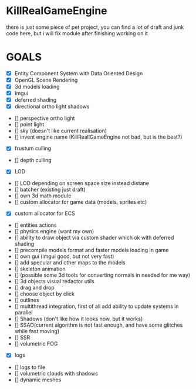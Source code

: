 # KillRealGameEngine

there is just some piece of pet project, you can find a lot of draft and junk code here, but i will fix module after finishing working on it

# GOALS  

- [x] Entity Component System with Data Oriented Design
- [x] OpenGL Scene Rendering  
- [x] 3d models loading
- [x] imgui
- [x] deferred shading
- [x] directional ortho light shadows
- [] perspective ortho light
- [] point light
- [] sky (doesn't like current realisation) 
- [] invent engine name (KillReallGameEngine not bad, but is the best?)
- [x] frustum culling
- [] depth culling
- [x] LOD
- [] LOD depending on screen space size instead distane
- [] batcher (existing just draft)
- [] own 3d math module
- [] custom allocator for game data (models, sprites etc)
- [x] custom allocator for ECS
- [] entities actions
- [] physics engine (want my own)
- [] ability to draw object via custom shader which ok with deferred shading
- [] precompile models format and faster models loading in game
- [] own gui (imgui good, but not very fast)
- [] add specular and other maps to the models
- [] skeleton animation
- [] (possible some 3d tools for converting normals in needed for me way)
- [] 3d objects visual redactor utils
- [] drag and drop
- [] choose object by click
- [] outlines
- [] multithread integration, first of all add ability to update systems in parallel
- [] Shadows (don't like how it looks now, but it works)
- [] SSAO(current algorithm is not fast enough, and have some glitches while fast moving)
- [] SSR
- [] volumetric FOG
- [x] logs
- [] logs to file
- [] volumetric clouds with shadows
- [] dynamic meshes